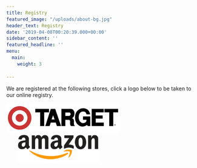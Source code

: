 ```yaml
---
title: Registry
featured_image: "/uploads/about-bg.jpg"
header_text: Registry
date: '2019-04-08T00:20:39.000+00:00'
sidebar_content: ''
featured_headline: ''
menu:
  main:
    weight: 3

---
```

We are registered at the following stores, click a logo below to be taken to our online registry.

<a target="_blank" href="https://www.target.com/gift-registry/giftgiver?registryId=071cca8cf3c94f1fb2236b071853a321&type=WEDDING"><img style="width:auto;height:77px;" src="/uploads/target-logo.png" /></a><a target="_blank" href="https://www.amazon.com/wedding/tyler-hozie-brooke-wiley-st-louis-september-2019/registry/27KSYS59FON5K"><img style="margin-left: 30px;width:auto;height:77px;" src="/uploads/amazon-logo.png" /></a>